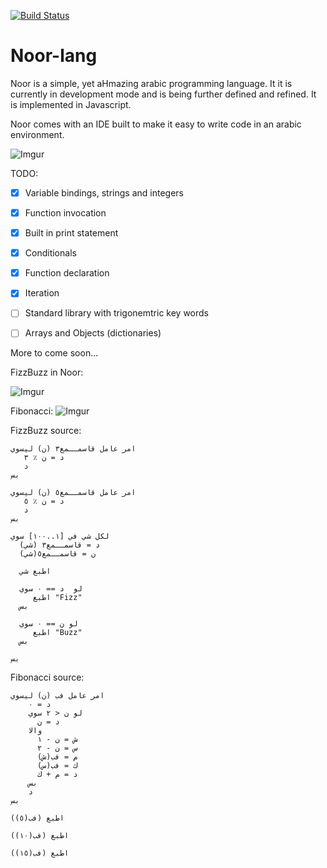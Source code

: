 [![Build Status](https://travis-ci.org/SimplyAhmazing/noor.svg)](https://travis-ci.org/SimplyAhmazing/noor)

# Noor-lang


Noor is a simple, yet aHmazing arabic programming language. It it is currently
in development mode and is being further defined and refined. It is implemented
in Javascript.

Noor comes with an IDE built to make it easy to write code in an
arabic environment.


![Imgur](http://i.imgur.com/oWQw0Xu.png)


TODO:
- [x] Variable bindings, strings and integers
- [x] Function invocation
- [x] Built in print statement
- [x] Conditionals
- [x] Function declaration
- [x] Iteration
- [ ] Standard library with trigonemtric key words
- [ ] Arrays and Objects (dictionaries)


More to come soon...


FizzBuzz in Noor:

![Imgur](http://i.imgur.com/v1z1guF.png)


Fibonacci:
![Imgur](http://i.imgur.com/62TyjeP.png)


FizzBuzz source:
```
امر عامل قاسمــمع٣ (ن) ليسوي
   د = ن ٪ ٣
   د
بس

امر عامل قاسمــمع٥ (ن) ليسوي
   د = ن ٪ ٥
   د
بس

لكل شي في [١..١٠٠] سوي
  د = قاسمــمع٣ (شي)
  ن = قاسمــمع٥(شي)

  اطبع شي

  لو  د == ٠ سوي
     اطبع "Fizz"
  بس

  لو ن == ٠ سوي
     اطبع "Buzz"
  بس

بس
```


Fibonacci source:
```
امر عامل فب (ن) ليسوي
    د = ٠
    لو ن < ٢ سوي
      د = ن
    والا
      ش = ن - ١
      س = ن - ٢
      م = فب(ش)
      ك = فب(س)
      د = م + ك
    بس
    د
بس

اطبع (فب(٥))

اطبع (فب(١٠))

اطبع (فب(١٥))
```
